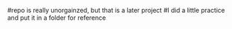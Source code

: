 #repo is really unorgainzed, but that is a later project
#I did a little practice and put it in a folder for reference
